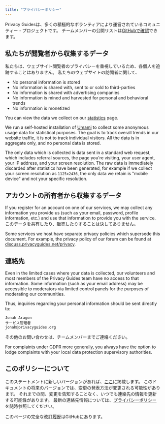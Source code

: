 ```yaml
---
title: "プライバシーポリシー"
---
```


Privacy Guidesは、多くの積極的なボランティアにより運営されているコミュニティー・プロジェクトです。 チームメンバーの公開リストは[GitHubで確認](https://github.com/orgs/privacyguides/people)できます。

## 私たちが閲覧者から収集するデータ

私たちは、ウェブサイト閲覧者のプライバシーを重視しているため、各個人を追跡することはありません。 私たちのウェブサイトの訪問者に関して、

- No personal information is stored
- No information is shared with, sent to or sold to third-parties
- No information is shared with advertising companies
- No information is mined and harvested for personal and behavioral trends
- No information is monetized

You can view the data we collect on our [statistics](statistics.md) page.

We run a self-hosted installation of [Umami](https://umami.is/) to collect some anonymous usage data for statistical purposes. The goal is to track overall trends in our website traffic, it is not to track individual visitors. All the data is in aggregate only, and no personal data is stored.

The only data which is collected is data sent in a standard web request, which includes referral sources, the page you're visiting, your user agent, your IP address, and your screen resolution. The raw data is immediately discarded after statistics have been generated, for example if we collect your screen resolution as `1125x2436`, the only data we retain is "mobile device" and not your specific resolution.

## アカウントの所有者から収集するデータ

If you register for an account on one of our services, we may collect any information you provide us (such as your email, password, profile information, etc.) and use that information to provide you with the service. このデータを共有したり、販売したりすることは決してありません。

Some services we host have separate privacy policies which supersede this document. For example, the privacy policy of our forum can be found at [discuss.privacyguides.net/privacy](https://discuss.privacyguides.net/privacy).

## 連絡先

Even in the limited cases where your data is collected, our volunteers and most members of the Privacy Guides team have no access to that information. Some information (such as your email address) may be accessible to moderators via limited control panels for the purposes of moderating our communities.

Thus, inquiries regarding your personal information should be sent directly to:

```text
Jonah Aragon
サービス管理者
jonah@privacyguides.org
```

その他のお問い合わせは、チームメンバーまでご連絡ください。

For complaints under GDPR more generally, you always have the option to lodge complaints with your local data protection supervisory authorities.

## このポリシーについて

このステートメントに新しいバージョンがあれば、[ここ](privacy-policy.md)に掲載します。 このドキュメントの将来のバージョンでは、変更の発表方法が変更される可能性があります。 それまでの間、変更を告知することなく、いつでも連絡先の情報を更新する可能性があります。 最新の連絡先情報については、[プライバシーポリシー](privacy-policy.md)を随時参照してください。

このページの完全な改訂[履歴](https://github.com/privacyguides/privacyguides.org/commits/main/docs/about/privacy-policy.md)はGitHubにあります。
